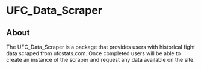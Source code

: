 # UFC_Data_Scraper
## About
The UFC_Data_Scraper is a package that provides users with historical fight data scraped from ufcstats.com. Once completed users will be able to create an instance of the scraper and request any data available on the site.  
 
